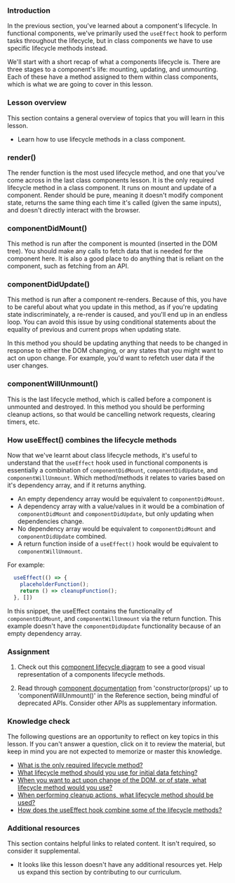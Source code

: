 ### Introduction

In the previous section, you've learned about a component's lifecycle. In functional components, we've primarily used the `useEffect` hook to perform tasks throughout the lifecycle, but in class components we have to use specific lifecycle methods instead.

We'll start with a short recap of what a components lifecycle is. There are three stages to a component's life: mounting, updating, and unmounting. Each of these have a method assigned to them within class components, which is what we are going to cover in this lesson.

### Lesson overview

This section contains a general overview of topics that you will learn in this lesson.

- Learn how to use lifecycle methods in a class component.

### render()

The render function is the most used lifecycle method, and one that you've come across in the last class components lesson. It is the only required lifecycle method in a class component. It runs on mount and update of a component. Render should be pure, meaning it doesn't modify component state, returns the same thing each time it's called (given the same inputs), and doesn't directly interact with the browser.

### componentDidMount()

This method is run after the component is mounted (inserted in the DOM tree). You should make any calls to fetch data that is needed for the component here. It is also a good place to do anything that is reliant on the component, such as fetching from an API.

### componentDidUpdate()

This method is run after a component re-renders. Because of this, you have to be careful about what you update in this method, as if you're updating state indiscriminately, a re-render is caused, and you'll end up in an endless loop. You can avoid this issue by using conditional statements about the equality of previous and current props when updating state.

In this method you should be updating anything that needs to be changed in response to either the DOM changing, or any states that you might want to act on upon change. For example, you'd want to refetch user data if the user changes.

### componentWillUnmount()

This is the last lifecycle method, which is called before a component is unmounted and destroyed. In this method you should be performing cleanup actions, so that would be cancelling network requests, clearing timers, etc.

### How useEffect() combines the lifecycle methods

Now that we've learnt about class lifecycle methods, it's useful to understand that the `useEffect` hook used in functional components is essentially a combination of `componentDidMount`, `componentDidUpdate`, and `componentWillUnmount`. Which method/methods it relates to varies based on it's dependency array, and if it returns anything.

- An empty dependency array would be equivalent to `componentDidMount`.
- A dependency array with a value/values in it would be a combination of `componentDidMount` and `componentDidUpdate`, but only updating when dependencies change.
- No dependency array would be equivalent to `componentDidMount` and `componentDidUpdate` combined.
- A return function inside of a `useEffect()` hook would be equivalent to `componentWillUnmount`.

For example:

```javascript
  useEffect(() => {
    placeholderFunction();
    return () => cleanupFunction();
  }, [])
```

In this snippet, the useEffect contains the functionality of `componentDidMount`, and `componentWillUnmount` via the return function. This example doesn't have the `componentDidUpdate` functionality because of an empty dependency array.

### Assignment

<div class="lesson-content__panel" markdown="1">

1. Check out this [component lifecycle diagram](https://projects.wojtekmaj.pl/react-lifecycle-methods-diagram/) to see a good visual representation of a components lifecycle methods.

1. Read through [component documentation](https://react.dev/reference/react/Component) from 'constructor(props)' up to 'componentWillUnmount()' in the Reference section, being mindful of deprecated APIs. Consider other APIs as supplementary information.

</div>

### Knowledge check

The following questions are an opportunity to reflect on key topics in this lesson. If you can't answer a question, click on it to review the material, but keep in mind you are not expected to memorize or master this knowledge.

- [What is the only required lifecycle method?](#render)
- [What lifecycle method should you use for initial data fetching?](#componentdidmount)
- [When you want to act upon change of the DOM, or of state, what lifecycle method would you use?](#componentdidupdate)
- [When performing cleanup actions, what lifecycle method should be used?](#componentwillunmount)
- [How does the useEffect hook combine some of the lifecycle methods?](#how-useeffect-combines-the-lifecycle-methods)

### Additional resources

This section contains helpful links to related content. It isn't required, so consider it supplemental.

- It looks like this lesson doesn't have any additional resources yet. Help us expand this section by contributing to our curriculum.
